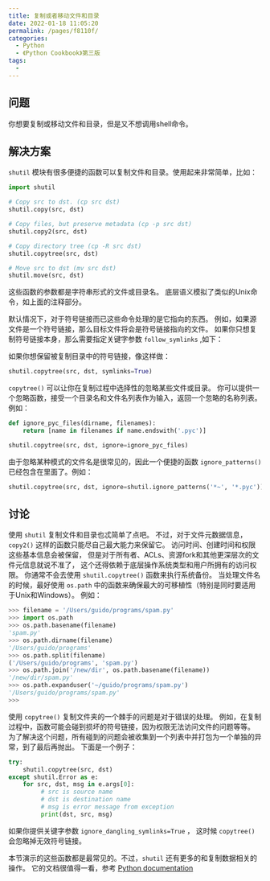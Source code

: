 ```yaml
---
title: 复制或者移动文件和目录
date: 2022-01-18 11:05:20
permalink: /pages/f8110f/
categories:
  - Python
  - 《Python Cookbook》第三版
tags:
  - 
---
```


## 问题

你想要复制或移动文件和目录，但是又不想调用shell命令。

## 解决方案

`shutil` 模块有很多便捷的函数可以复制文件和目录。使用起来非常简单，比如：

```python
import shutil

# Copy src to dst. (cp src dst)
shutil.copy(src, dst)

# Copy files, but preserve metadata (cp -p src dst)
shutil.copy2(src, dst)

# Copy directory tree (cp -R src dst)
shutil.copytree(src, dst)

# Move src to dst (mv src dst)
shutil.move(src, dst)
```

这些函数的参数都是字符串形式的文件或目录名。 底层语义模拟了类似的Unix命令，如上面的注释部分。

默认情况下，对于符号链接而已这些命令处理的是它指向的东西。 例如，如果源文件是一个符号链接，那么目标文件将会是符号链接指向的文件。 如果你只想复制符号链接本身，那么需要指定关键字参数 `follow_symlinks` ,如下：

如果你想保留被复制目录中的符号链接，像这样做：

```python
shutil.copytree(src, dst, symlinks=True)
```

`copytree()` 可以让你在复制过程中选择性的忽略某些文件或目录。 你可以提供一个忽略函数，接受一个目录名和文件名列表作为输入，返回一个忽略的名称列表。例如：

```python
def ignore_pyc_files(dirname, filenames):
    return [name in filenames if name.endswith('.pyc')]

shutil.copytree(src, dst, ignore=ignore_pyc_files)
```

由于忽略某种模式的文件名是很常见的，因此一个便捷的函数 `ignore_patterns()` 已经包含在里面了。例如：

```python
shutil.copytree(src, dst, ignore=shutil.ignore_patterns('*~', '*.pyc'))
```

## 讨论

使用 `shutil` 复制文件和目录也忒简单了点吧。 不过，对于文件元数据信息，`copy2()` 这样的函数只能尽自己最大能力来保留它。 访问时间、创建时间和权限这些基本信息会被保留， 但是对于所有者、ACLs、资源fork和其他更深层次的文件元信息就说不准了， 这个还得依赖于底层操作系统类型和用户所拥有的访问权限。 你通常不会去使用 `shutil.copytree()` 函数来执行系统备份。 当处理文件名的时候，最好使用 `os.path` 中的函数来确保最大的可移植性（特别是同时要适用于Unix和Windows）。 例如：

```python
>>> filename = '/Users/guido/programs/spam.py'
>>> import os.path
>>> os.path.basename(filename)
'spam.py'
>>> os.path.dirname(filename)
'/Users/guido/programs'
>>> os.path.split(filename)
('/Users/guido/programs', 'spam.py')
>>> os.path.join('/new/dir', os.path.basename(filename))
'/new/dir/spam.py'
>>> os.path.expanduser('~/guido/programs/spam.py')
'/Users/guido/programs/spam.py'
>>>
```

使用 `copytree()` 复制文件夹的一个棘手的问题是对于错误的处理。 例如，在复制过程中，函数可能会碰到损坏的符号链接，因为权限无法访问文件的问题等等。 为了解决这个问题，所有碰到的问题会被收集到一个列表中并打包为一个单独的异常，到了最后再抛出。 下面是一个例子：

```python
try:
    shutil.copytree(src, dst)
except shutil.Error as e:
    for src, dst, msg in e.args[0]:
         # src is source name
         # dst is destination name
         # msg is error message from exception
         print(dst, src, msg)
```

如果你提供关键字参数 `ignore_dangling_symlinks=True` ， 这时候 `copytree()` 会忽略掉无效符号链接。

本节演示的这些函数都是最常见的。不过，`shutil` 还有更多的和复制数据相关的操作。 它的文档很值得一看，参考 [Python documentation](https://docs.python.org/3/library/shutil.html)